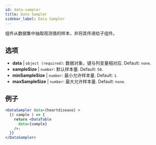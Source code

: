 ```yaml
---
id: data-sampler 
title: Data Sampler
sidebar_label: Data Sampler
---
```


组件从数据集中抽取观测值的样本，并将其传递给子组件。

## 选项

* __data__ | `object (required)`: 数据对象，键与列变量相对应. Default: `none`.
* __sampleSize__ | `number`: 默认样本量. Default: `50`.
* __minSampleSize__ | `number`: 最小允许样本量. Default: `1`.
* __maxSampleSize__ | `number`: 最大允许样本量. Default: `none`.


## 例子

```jsx live
<DataSampler data={heartdisease} >
  {( sample ) => {
    return <DataTable
      data={sample}
    />;
  }}
</DataSampler>
```

